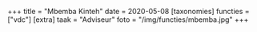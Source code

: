 +++
title = "Mbemba Kinteh"
date = 2020-05-08
[taxonomies]
functies = ["vdc"]
[extra]
taak = "Adviseur"
foto = "/img/functies/mbemba.jpg"
+++